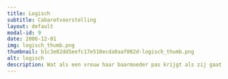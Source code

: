 ```yaml
---
title: Logisch
subtitle: Cabaretvoorstelling
layout: default
modal-id: 9
date: 2006-12-01
img: logisch_thumb.png
thumbnail: b1c3e02dd5eefc17e510ecda0aaf002d-logisch_thumb.png
alt: logisch
description: Wat als een vrouw haar baarmoeder pas krijgt als zij gaat trouwen?<br>Scrabbelen voor dyslecten.<br>Inspector Gadget, Scooby Doo, Murder she wrote.<br>Leer je eigen parachute maken in twee minuten.<p>Ik neem je graag mee in mijn wereld, wat ik logisch vind. Als iemand me bijvoorbeeld zegt dat ik iets MOET doen heb ik de vervelende neiging het tegenovergestelde te doen. Dit MOEST eigenlijk een zwaar dramatisch stuk worden….<p><i>&quot;De Fries-Surinaamse Utrechtse meid Jaike Belfor toonde, met een aanstekelijke conference over haar jeugd in Suriname, dat ze best wel eens dé belofte zou kunnen zijn voor een toekomstig cabaretpubliek&quot;</i>.(Utrechts Nieuwsblad).
---
```

